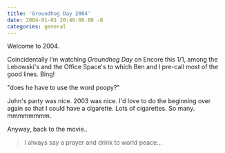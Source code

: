 ```yaml
---
title: 'Groundhog Day 2004'
date: 2004-01-01 20:46:00.00 -8
categories: general
---
```

Welcome to 2004.

Coincidentally I'm watching _Groundhog Day_ on Encore this 1/1, among the Lebowski's and the Office Space's to which Ben and I pre-call most of the good lines. Bing!

"does he have to use the word poopy?"

John's party was nice. 2003 was nice. I'd love to do the beginning over again so that I could have a cigarette. Lots of cigarettes. So many. mmmmmmmm.

Anyway, back to the movie..

> I always say a prayer and drink to world peace…

